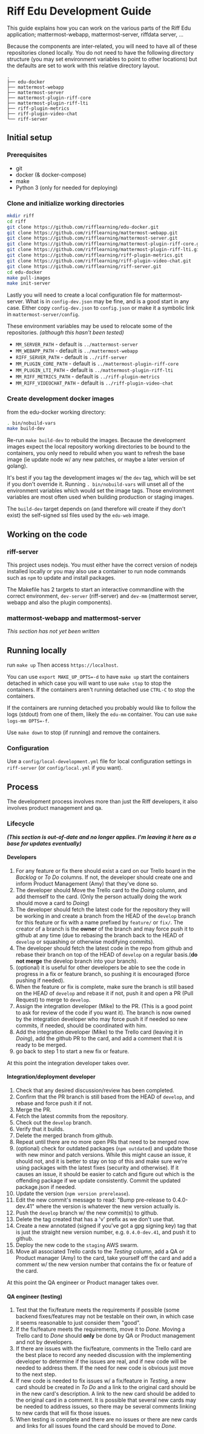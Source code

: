 # Riff Edu Development Guide

This guide explains how you can work on the various parts of the Riff Edu application; mattermost-webapp,
mattermost-server, riffdata server, ...

Because the components are inter-related, you will need to have all of these repositories
cloned locally. You do not need to have the following directory structure (you may set
environment variables to point to other locations) but the defaults are set to work with
this relative directory layout.

```
.
├── edu-docker
├── mattermost-webapp
├── mattermost-server
├── mattermost-plugin-riff-core
├── mattermost-plugin-riff-lti
├── riff-plugin-metrics
├── riff-plugin-video-chat
└── riff-server
```

## Initial setup

### Prerequisites

- git
- docker (& docker-compose)
- make
- Python 3 (only for needed for deploying)

### Clone and initialize working directories

```sh
mkdir riff
cd riff
git clone https://github.com/rifflearning/edu-docker.git
git clone https://github.com/rifflearning/mattermost-webapp.git
git clone https://github.com/rifflearning/mattermost-server.git
git clone https://github.com/rifflearning/mattermost-plugin-riff-core.git
git clone https://github.com/rifflearning/mattermost-plugin-riff-lti.git
git clone https://github.com/rifflearning/riff-plugin-metrics.git
git clone https://github.com/rifflearning/riff-plugin-video-chat.git
git clone https://github.com/rifflearning/riff-server.git
cd edu-docker
make pull-images
make init-server
```

Lastly you will need to create a local configuration file for mattermost-server.
What is in `config-dev.json` may be fine, and is a good start in any case.
Either copy `config-dev.json` to `config.json` or make it a symbolic link in
`mattermost-server/config`.

These environment variables may be used to relocate some of the repositories.
_(although this hasn't been tested)_

- `MM_SERVER_PATH` - default is `../mattermost-server`
- `MM_WEBAPP_PATH` - default is `../mattermost-webapp`
- `RIFF_SERVER_PATH` - default is `../riff-server`
- `MM_PLUGIN_CORE_PATH` - default is `../mattermost-plugin-riff-core`
- `MM_PLUGIN_LTI_PATH` - default is `../mattermost-plugin-riff-lti`
- `MM_RIFF_METRICS_PATH` - default is `../riff-plugin-metrics`
- `MM_RIFF_VIDEOCHAT_PATH` - default is `../riff-plugin-video-chat`

### Create development docker images

from the edu-docker working directory:

```sh
. bin/nobuild-vars
make build-dev
```

Re-run `make build-dev` to rebuild the images. Because the development images expect
the local repository working directories to be bound to the containers, you only
need to rebuild when you want to refresh the base image (ie update node w/ any new
patches, or maybe a later version of golang).

It's best if you tag the development images w/ the `dev` tag, which will be set if
you don't override it. Running `. bin/nobuild-vars` will unset all of the environment
variables which would set the image tags. Those environment variables are most often
used when building production or staging images.

The `build-dev` target depends on (and therefore will create if they don't exist)
the self-signed ssl files used by the `edu-web` image.

## Working on the code

### riff-server

This project uses nodejs. You must either have the correct version of nodejs
installed locally or you may also use a container to run node commands such as
`npm` to update and install packages.

The Makefile has 2 targets to start an interactive commandline with the correct
environment, `dev-server` (riff-server) and `dev-mm` (mattermost server, webapp and
also the plugin components).

### mattermost-webapp and mattermost-server

_This section has not yet been written_


## Running locally

run `make up` Then access `https://localhost`.

You can use `export MAKE_UP_OPTS=-d` to have `make up` start the containers
detached in which case you will want to use `make stop` to stop the containers.
If the containers aren't running detached use `CTRL-C` to stop the containers.

If the containers are running detached you probably would like to follow the
logs (stdout) from one of them, likely the `edu-mm` container. You can use
`make logs-mm OPTS=-f`.

Use `make down` to stop (if running) and remove the containers.

### Configuration

Use a `config/local-development.yml` file for local configuration settings in
`riff-server` (or `config/local.yml` if you want).


## Process ##

The development process involves more than just the Riff developers, it also involves
product management and qa.

### Lifecycle

**_(This section is out-of-date and no longer applies. I'm leaving it here as a base for updates
eventually)_**

#### Developers

1. For any feature or fix there should exist a card on our Trello board in the _Backlog_ or
   _To Do_ columns. If not, the developer should create one and inform Product Management (Amy)
   that they've done so.
1. The developer should Move the Trello card to the _Doing_ column, and add themself to the card.
   (Only the person actually doing the work should move a card to _Doing_)
1. The developer should fetch the latest code for the repository they will be working in and
   create a branch from the HEAD of the `develop` branch for this feature or fix with a name
   prefixed by `feature/` or `fix/`. 
   The creator of a branch is the **owner** of the branch and may force push it to github at
   any time (due to rebasing the branch back to the HEAD of `develop` or squashing or otherwise
   modifying commits).
1. The developer should fetch the latest code in the repo from github and rebase their branch
   on top of the HEAD of `develop` on a regular basis.(**do not merge** the develop branch into
   your branch).
1. (optional) it is useful for other developers be able to see the code in progress in a fix or
   feature branch, so pushing it is encouraged (force pushing if needed).
1. When the feature or fix is complete, make sure the branch is still based on the HEAD of
   `develop` and rebase it if not, push it and open a PR (Pull Request) to merge to `develop`.
1. Assign the integration developer (Mike) to the PR. (This is a good point to ask for review
   of the code if you want it). The branch is now owned by the integration developer who may
   force push it if needed so new commits, if needed, should be coordinated with him.
1. Add the integration developer (Mike) to the Trello card (leaving it in _Doing_), add the
   github PR to the card, and add a comment that it is ready to be merged.
1. go back to step 1 to start a new fix or feature.

At this point the integration developer takes over.

#### Integration/deployment developer

1. Check that any desired discussion/review has been completed.
1. Confirm that the PR branch is still based from the HEAD of `develop`, and rebase and
   force push it if not.
1. Merge the PR.
1. Fetch the latest commits from the repository.
1. Check out the `develop` branch.
1. Verify that it builds.
1. Delete the merged branch from github.
1. Repeat until there are no more open PRs that need to be merged now.
1. (optional) check for outdated packages (`npm outdated`) and update those with new minor
   and patch versions. While this might cause an issue, it should not, and it is better to
   stay on top of this and make sure we're using packages with the latest fixes (security
   and otherwise). If it causes an issue, it should be easier to catch and figure out which
   is the offending package if we update consistently. Commit the updated package.json if
   needed.
1. Update the version (`npm version prerelease`).
1. Edit the new commit's message to read: "Bump pre-release to 0.4.0-dev.41" where the version
   is whatever the new version actually is.
1. Push the `develop` branch w/ the new commit(s) to github.
1. Delete the tag created that has a 'v' prefix as we don't use that.
1. Create a new annotated (signed if you've got a gpg signing key) tag that is just the straight
   new version number, e.g. `0.4.0-dev.41`, and push it to github.
1. Deploy the new code to the `staging` AWS swarm.
1. Move all associated Trello cards to the _Testing_ column, add a QA or Product manager (Amy)
   to the card, take yourself off the card and add a comment w/ the new version number that
   contains the fix or feature of the card.

At this point the QA engineer or Product manager takes over.

#### QA engineer (testing)

1. Test that the fix/feature meets the requirements if possible (some backend fixes/features may
   not be testable on their own, in which case it seems reasonable to just consider them "good".
1. If the fix/feature meets the requirements, move it to _Done_. Moving a Trello card to _Done_
   should **only** be done by QA or Product management and not by developers.
1. If there are issues with the fix/feature, comments in the Trello card are the best place to
   record any needed discussion with the implementing developer to determine if the issues are
   real, and if new code will be needed to address them. If the need for new code is obvious
   just move to the next step.
1. If new code is needed to fix issues w/ a fix/feature in _Testing_, a new card should be created
   in _To Do_ and a link to the original card should be in the new card's description. A link to
   the new card should be added to the original card in a comment. It is possible that several new
   cards may be needed to address issues, so there may be several comments linking to new cards
   that will fix those issues.
1. When testing is complete and there are no issues or there are new cards and links for all
   issues found the card should be moved to _Done_.

<!-- Amy wanted something about making sure that product management got the chance to prioritize
     but found this to be confusing, so I'm leaving it, but commenting it out. -mjl
It should also be noted that sometimes testing uncovers new functionality/behavior that could
be desireable. This new functionality/behavior could reasonably be considered not a bug in the
initial implementation but an enhancement. These should be treated as new features by the QA
engineer and a card in Trello created and put in the _Backlog_ for prioritization by the product
manager.
-->
